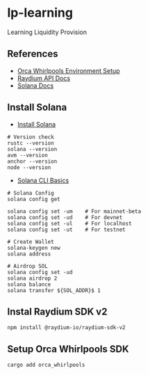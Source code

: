 # lp-learning

Learning Liquidity Provision

## References

- [Orca Whirlpools Environment Setup](https://dev.orca.so/Whirlpools%20SDKs/Whirlpools/Environment%20Setup)
- [Raydium API Docs](https://docs.raydium.io/raydium)
- [Solana Docs](https://solana.com/docs)

## Install Solana

- [Install Solana](https://solana.com/docs/intro/installation)

```shell
# Version check
rustc --version
solana --version
avm --version
anchor --version
node --version
```

- [Solana CLI Basics](https://solana.com/docs/intro/installation#solana-cli-basics)

```shell
# Solana Config
solana config get

solana config set -um    # For mainnet-beta
solana config set -ud    # For devnet
solana config set -ul    # For localhost
solana config set -ut    # For testnet

# Create Wallet
solana-keygen new
solana address

# Airdrop SOL
solana config set -ud
solana airdrop 2
solana balance
solana transfer ${SOL_ADDR}$ 1
```

## Instal Raydium SDK v2

```shell
npm install @raydium-io/raydium-sdk-v2
```

## Setup Orca Whirlpools SDK

```shell
cargo add orca_whirlpools
```
